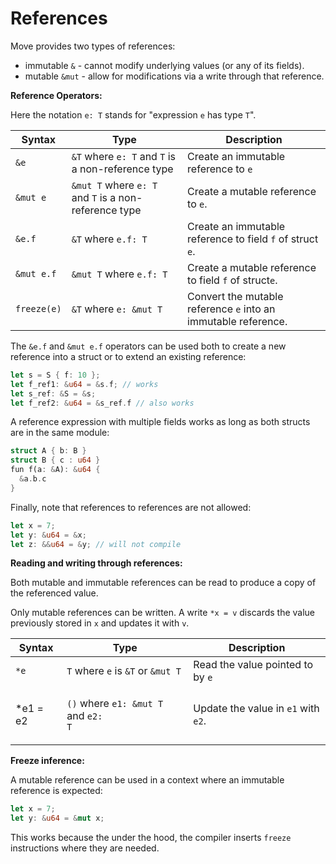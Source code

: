 # References

Move provides two types of references:

* immutable `&` - cannot modify underlying values (or any of its fields).
* mutable `&mut` - allow for modifications via a write through that reference.

**Reference Operators:**

Here the notation `e: T` stands for "expression `e` has type `T`".

| Syntax      | Type                                                  | Description                                                    |
| ----------- | ----------------------------------------------------- | -------------------------------------------------------------- |
| `&e`        | `&T` where `e: T` and `T` is a non-reference type     | Create an immutable reference to `e`                           |
| `&mut e`    | `&mut T` where `e: T` and `T` is a non-reference type | Create a mutable reference to `e`.                             |
| `&e.f`      | `&T` where `e.f: T`                                   | Create an immutable reference to field `f` of struct `e`.      |
| `&mut e.f`  | `&mut T` where `e.f: T`                               | Create a mutable reference to field `f` of struct`e`.          |
| `freeze(e)` | `&T` where `e: &mut T`                                | Convert the mutable reference `e` into an immutable reference. |

The `&e.f` and `&mut e.f` operators can be used both to create a new reference into a struct or to extend an existing reference:

```rust
let s = S { f: 10 };
let f_ref1: &u64 = &s.f; // works
let s_ref: &S = &s;
let f_ref2: &u64 = &s_ref.f // also works
```

A reference expression with multiple fields works as long as both structs are in the same module:

```rust
struct A { b: B }
struct B { c : u64 }
fun f(a: &A): &u64 {
  &a.b.c
}
```

Finally, note that references to references are not allowed:

```rust
let x = 7;
let y: &u64 = &x;
let z: &&u64 = &y; // will not compile
```

**Reading and writing through references:**

Both mutable and immutable references can be read to produce a copy of the referenced value.

Only mutable references can be written. A write `*x = v` discards the value previously stored in `x` and updates it with `v`.

| Syntax    | Type                                                                                 | Description                         |
| --------- | ------------------------------------------------------------------------------------ | ----------------------------------- |
| `*e`      | `T` where `e` is `&T` or `&mut T`                                                    | Read the value pointed to by `e`    |
| \*e1 = e2 | <p><code>()</code> where <code>e1: &#x26;mut T</code> and <code>e2: T</code><br></p> | Update the value in `e1` with `e2`. |

**Freeze inference:**

A mutable reference can be used in a context where an immutable reference is expected:

```rust
let x = 7;
let y: &u64 = &mut x;
```

This works because the under the hood, the compiler inserts `freeze` instructions where they are needed.
